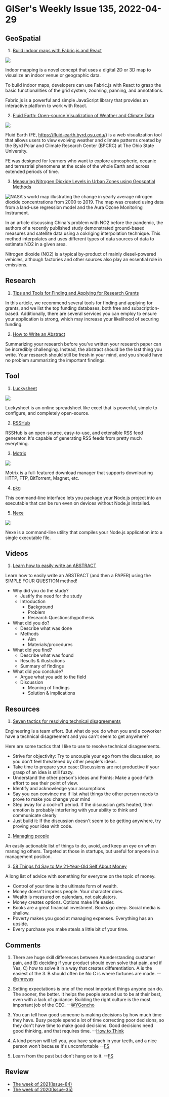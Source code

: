 # GISer's Weekly Issue 135, 2022-04-29

## GeoSpatial

1. [Build indoor maps with Fabric.js and React](https://blog.logrocket.com/build-indoor-maps-fabric-js-using-react/)

![](https://blog.logrocket.com/wp-content/uploads/2022/04/inoor-mapping-gif.gif)

Indoor mapping is a novel concept that uses a digital 2D or 3D map to visualize an indoor venue or geographic data.

To build indoor maps, developers can use Fabric.js with React to grasp the basic functionalities of the grid system, zooming, panning, and annotations.

Fabric.js is a powerful and simple JavaScript library that provides an interactive platform to work with React.

2. [Fluid Earth: Open-source Visualization of Weather and Climate Data](https://fluid-earth.byrd.osu.edu)

![](https://cdn.shortpixel.ai/spai/w_809+q_glossy+ret_img+to_webp/https://www.gislounge.com/wp-content/uploads/2022/04/map-dust-plumes-sahara-fluid-earth.png)

Fluid Earth (FE, https://fluid-earth.byrd.osu.edu/) is a web visualization tool that allows users to view evolving weather and climate patterns created by the Byrd Polar and Climate Research Center (BPCRC) at The Ohio State University.

FE was designed for learners who want to explore atmospheric, oceanic and terrestrial phenomena at the scale of the whole Earth and across extended periods of time.

3. [Measuring Nitrogen Dioxide Levels in Urban Zones using Geospatial Methods](https://www.gislounge.com/measuring-nitrogen-dioxide-levels-in-urban-zones-using-geospatial-methods/)

![NASA's world map illustrating the change in yearly average nitrogen dioxide concentrations from 2000 to 2019. The map was created using data from a land-use regression model and the Aura Ozone Monitoring Instrument.](https://cdn.shortpixel.ai/spai/w_809+q_glossy+ret_img+to_webp/https://www.gislounge.com/wp-content/uploads/2022/04/map-global-no2-2000-2019-nasa.jpg)

In an article discussing China's problem with NO2 before the pandemic, the authors of a recently published study demonstrated ground-based measures and satellite data using a cokriging interpolation technique. This method interpolates and uses different types of data sources of data to estimate NO2 in a given area.

Nitrogen dioxide (NO2) is a typical by-product of mainly diesel-powered vehicles, although factories and other sources also play an essential role in emissions.

## Research

1. [Tips and Tools for Finding and Applying for Research Grants](https://www.aje.com/arc/Tips-and-Tools-for-Finding-and-Applying-for-Research-Grants/)

In this article, we recommend several tools for finding and applying for grants, and we list the top funding databases, both free and subscription-based. Additionally, there are several services you can employ to ensure your application is strong, which may increase your likelihood of securing funding.

2. [How to Write an Abstract](https://www.aje.com/arc/How-to-Write-an-Abstract/)

Summarizing your research before you've written your research paper can be incredibly challenging. Instead, the abstract should be the last thing you write. Your research should still be fresh in your mind, and you should have no problem summarizing the important findings.

## Tool

1. [Luckysheet](https://github.com/mengshukeji/Luckysheet)

![](https://github.com/mengshukeji/Luckysheet/raw/master/docs/.vuepress/public/img/LuckysheetDemo.gif)

Luckysheet is an online spreadsheet like excel that is powerful, simple to configure, and completely open-source.

2. [RSSHub](https://github.com/DIYgod/RSSHub)

RSSHub is an open-source, easy-to-use, and extensible RSS feed generator. It's capable of generating RSS feeds from pretty much everything.

3. [Motrix](https://github.com/agalwood/Motrix)

![](https://camo.githubusercontent.com/cf5cde786381eb3ca6298e71e262bc86ede41201d44a39f30a5fd233a6b90bff/68747470733a2f2f63646e2e6e6c61726b2e636f6d2f79757175652f302f323032302f706e672f3132393134372f313538393738323233383530312d65376233393136362d646135382d343135322d616533342d3635613036316361666134382e706e67)

Motrix is a full-featured download manager that supports downloading HTTP, FTP, BitTorrent, Magnet, etc.

4. [pkg](https://github.com/vercel/pkg)

This command-line interface lets you package your Node.js project into an executable that can be run even on devices without Node.js installed.

5. [Nexe](https://github.com/nexe/nexe)

![](https://user-images.githubusercontent.com/5818726/30999006-df7e0ae0-a497-11e7-96db-9ce87ae67b34.gif)

Nexe is a command-line utility that compiles your Node.js application into a single executable file.

## Videos

1. [Learn how to easily write an ABSTRACT](https://www.youtube.com/watch?v=MB0hbRALv0c)

Learn how to easily write an ABSTRACT (and then a PAPER) using the SIMPLE FOUR QUESTION method!

- Why did you do the study?
  - Justify the need for the study
  - Introduction
    - Background
    - Problem
    - Research Questions/hypothesis
- What did you do?
  - Describe what was done
  - Methods
    - Aim
    - Materials/procedures
- What did you find?
  - Describe what was found
  - Results & illustrations
  - Summary of findings
- What did you conclude?
  - Argue what you add to the field
  - Discussion
    - Meaning of findings
    - Solution & implications

## Resources

1. [Seven tactics for resolving technical disagreements](https://www.cenizal.com/seven-tactics-for-resolving-technical-disagreements/)

Engineering is a team effort. But what do you do when you and a coworker have a technical disagreement and you can't seem to get anywhere?

Here are some tactics that I like to use to resolve technical disagreements.

- Strive for objectivity: Try to uncouple your ego from the discussion, so you don't feel threatened by other people's ideas.
- Take time to prepare your case: Discussions are not productive if your grasp of an idea is still fuzzy.
- Understand the other person's ideas and Points: Make a good-faith effort to see their point of view.
- Identify and acknowledge your assumptions
- Say you can convince me if list what things the other person needs to prove to make you change your mind
- Step away for a cool-off period. If the discussion gets heated, then emotion is probably interfering with your ability to think and communicate clearly
- Just build it: If the discussion doesn't seem to be getting anywhere, try proving your idea with code.

2. [Managing people](https://klinger.io/posts/managing-people-%F0%9F%A4%AF)

An easily actionable list of things to do, avoid, and keep an eye on when managing others. Targeted at those in startups, but useful for anyone in a management position.

3. [58 Things I'd Say to My 21-Year-Old Self About Money](https://medium.com/swlh/58-things-id-say-to-my-21-year-old-self-about-money-1ee8145cf600)

A long list of advice with something for everyone on the topic of money.

- Control of your time is the ultimate form of wealth.
- Money doesn't impress people. Your character does.
- Wealth is measured on calendars, not calculators.
- Money creates options. Options make life easier.
- Books are a great financial investment. Books go deep. Social media is shallow.
- Poverty makes you good at managing expenses. Everything has an upside.
- Every purchase you make steals a little bit of your time.

## Comments

1. There are huge skill differences between A)understanding customer pain, and B) deciding if your product should even solve that pain, and if Yes, C) how to solve it in a way that creates differentiation. A is the easiest of the 3. B should often be No C is where fortunes are made.
   --[@shreyas](https://twitter.com/shreyas/status/1513597574879617032)

2. Setting expectations is one of the most important things anyone can do. The sooner, the better. It helps the people around us to be at their best, even with a lack of guidance. Building the right culture is the most important job of the CEO.
   --[@YGoncho](https://twitter.com/YGoncho/status/1518497913546158080)

3. You can tell how good someone is making decisions by how much time they have. Busy people spend a lot of time correcting poor decisions, so they don't have time to make good decisions. Good decisions need good thinking, and that requires time.
   --[How to Think](https://fs.blog/how-to-think/)

4. A kind person will tell you, you have spinach in your teeth, and a nice person won't because it's uncomfortable
   --[FS](https://fs.blog/brain-food/april-24-2022/)

5. Learn from the past but don't hang on to it.
   --[FS](https://fs.blog/brain-food/april-24-2022/)

## Review

- [The week of 2021(Issue-84)](https://github.com/lkcozy/weekly/blob/master/docs/2021/issue-84.md)
- [The week of 2020(Issue-35)](https://github.com/lkcozy/weekly/blob/master/docs/2020/issue-35.md)
